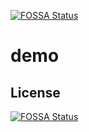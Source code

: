 [![FOSSA Status](https://app.fossa.io/api/projects/git%2Bgithub.com%2Fliuhahi%2Fdemo.svg?type=shield)](https://app.fossa.io/projects/git%2Bgithub.com%2Fliuhahi%2Fdemo?ref=badge_shield)

# demo

## License
[![FOSSA Status](https://app.fossa.io/api/projects/git%2Bgithub.com%2Fliuhahi%2Fdemo.svg?type=large)](https://app.fossa.io/projects/git%2Bgithub.com%2Fliuhahi%2Fdemo?ref=badge_large)